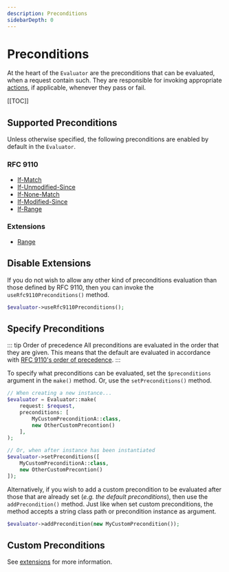 ```yaml
---
description: Preconditions
sidebarDepth: 0
---
```


# Preconditions

At the heart of the `Evaluator` are the preconditions that can be evaluated, when a request contain such.
They are responsible for invoking appropriate [actions](actions.md), if applicable, whenever they pass or fail.

[[TOC]]

## Supported Preconditions

Unless otherwise specified, the following preconditions are enabled by default in the `Evaluator`.

### RFC 9110

* [If-Match](./rfc9110/if-match.md)
* [If-Unmodified-Since](./rfc9110/if-unmodified-since.md)
* [If-None-Match](./rfc9110/if-none-match.md)
* [If-Modified-Since](./rfc9110/if-modified-since.md)
* [If-Range](./rfc9110/if-range.md)

### Extensions

* [Range](./extensions/range.md)

## Disable Extensions

If you do not wish to allow any other kind of preconditions evaluation than those defined by RFC 9110, then you can invoke the `useRfc9110Preconditions()` method.

```php
$evaluator->useRfc9110Preconditions();
```

## Specify Preconditions

::: tip Order of precedence
All preconditions are evaluated in the order that they are given.
This means that the default are evaluated in accordance with [RFC 9110's order of precedence](https://httpwg.org/specs/rfc9110.html#precedence).
:::

To specify what preconditions can be evaluated, set the `$preconditions` argument in the `make()` method. Or, use the `setPreconditions()` method.

```php
// When creating a new instance...
$evaluator = Evaluator::make(
    request: $request,
    preconditions: [
        MyCustomPreconditionA::class,
        new OtherCustomPrecontion()
    ],
);

// Or, when after instance has been instantiated
$evaluator->setPreconditions([
    MyCustomPreconditionA::class,
    new OtherCustomPrecontion()
]);
```

Alternatively, if you wish to add a custom precondition to be evaluated after those that are already set (_e.g. the default preconditions_), then use the `addPrecondition()` method.
Just like when set custom preconditions, the method accepts a string class path or precondition instance as argument.

```php
$evaluator->addPrecondition(new MyCustomPrecondition());
```

## Custom Preconditions

See [extensions](extensions/README.md) for more information.